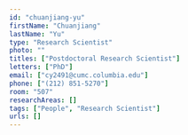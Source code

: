 ```yaml
---
id: "chuanjiang-yu"
firstName: "Chuanjiang"
lastName: "Yu"
type: "Research Scientist"
photo: ""
titles: ["Postdoctoral Research Scientist"]
letters: ["PhD"]
email: ["cy2491@cumc.columbia.edu"]
phone: ["(212) 851-5270"]
room: "507"
researchAreas: []
tags: ["People", "Research Scientist"]
urls: []
---
```


